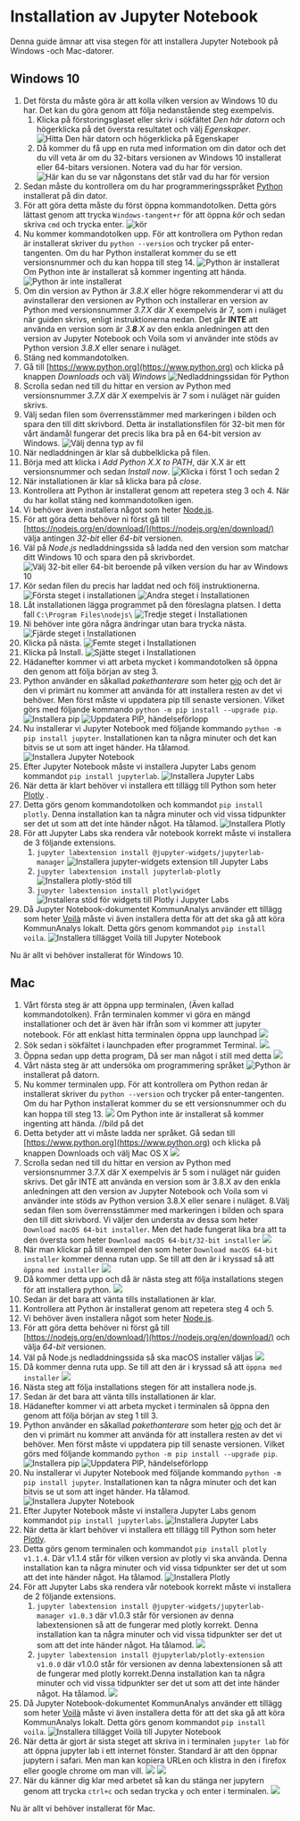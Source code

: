 # Installation av Jupyter Notebook

Denna guide ämnar att visa stegen för att installera Jupyter Notebook på Windows -och Mac-datorer.

## Windows 10

1. Det första du måste göra är att kolla vilken version av Windows 10 du har. Det kan du göra genom att följa nedanstående steg exempelvis.
	1. Klicka på förstoringsglaset eller skriv i sökfältet *Den här datorn* och högerklicka på det översta resultatet och välj *Egenskaper*. ![Hitta *Den här datorn* och högerklicka på *Egenskaper*](/pictures/InstallJupyterNotebook/Windows_4_1_DenHarDatorn.png)
	2. Då kommer du få upp en ruta med information om din dator och det du vill veta är om du 32-bitars versionen av Windows 10 installerat eller 64-bitars versionen. Notera vad du har för version. ![Här kan du se var någonstans det står vad du har för version](/pictures/InstallJupyterNotebook/Windows_4_2_WindowsVersion.png)	
2. Sedan måste du kontrollera om du har programmeringsspråket [Python](https://en.wikipedia.org/wiki/Python_(programming_language)) installerat på din dator.
3. För att göra detta måste du först öppna kommandotolken. Detta görs lättast genom att trycka `Windows-tangent+r` för att öppna *kör* och sedan skriva `cmd` och trycka enter. ![kör](/pictures/InstallJupyterNotebook/Windows_2_cmd.png)
4. Nu kommer kommandotolken upp. För att kontrollera om Python redan är installerat skriver du `python --version` och trycker på enter-tangenten. Om du har Python installerat kommer du se ett versionsnummer och du kan hoppa till steg 14. ![Python är installerat](/pictures/InstallJupyterNotebook/Windows_3_Python.png) Om Python inte är installerat så kommer ingenting att hända. ![Python är inte installerat](/pictures/InstallJupyterNotebook/Windows_3_EjPython.png)
5. Om din version av Python är *3.8.X* eller högre rekommenderar vi att du avinstallerar den versionen av Python och installerar en version av Python med versionsnummer *3.7.X* där *X* exempelvis är 7, som i nuläget när guiden skrivs, enligt instruktionerna nedan. Det går **INTE** att använda en version som är *3.**8**.X* av den enkla anledningen att den version av Jupyter Notebook och Voila som vi använder inte stöds av Python version *3.8.X* eller senare i nuläget.
6. Stäng ned kommandotolken.
7. Gå till [https://www.python.org](https://www.python.org) och klicka på knappen *Downloads* och välj *Windows* ![Nedladdningssidan för Python](/pictures/InstallJupyterNotebook/Windows_5_PythonDownload.png)
8. Scrolla sedan ned till du hittar en version av Python med versionsnummer *3.7.X* där *X* exempelvis är 7 som i nuläget när guiden skrivs.
9. Välj sedan filen som överrensstämmer med markeringen i bilden och spara den till ditt skrivbord. Detta är installationsfilen för 32-bit men för vårt ändamål fungerar det precis lika bra på en 64-bit version av Windows. ![Välj denna typ av fil](/pictures/InstallJupyterNotebook/Windows_7_PythonDownload2.png)
10. När nedladdningen är klar så dubbelklicka på filen.
11. Börja med att klicka i *Add Python X.X to PATH*, där X.X är ett versionsnummer och sedan *Install now*. ![Klicka i först 1 och sedan 2](/pictures/InstallJupyterNotebook/Windows_7_PythonInstall1.png)
12. När installationen är klar så klicka bara på *close*.
13. Kontrollera att Python är installerat genom att repetera steg 3 och 4. När du har kollat stäng ned kommandotolken igen.
14. Vi behöver även installera något som heter [Node.js](https://en.wikipedia.org/wiki/Node.js).
15. För att göra detta behöver ni först gå till [https://nodejs.org/en/download/](https://nodejs.org/en/download/) välja antingen *32-bit* eller *64-bit* versionen.	
16. Väl på *Node.js* nedladdningssida så ladda ned den version som matchar ditt Windows 10 och spara den på skrivbordet. ![Välj 32-bit eller 64-bit beroende på vilken version du har av Windows 10](/pictures/InstallJupyterNotebook/Windows_21_NodejsDownload.png)
17. Kör sedan filen du precis har laddat ned och följ instruktionerna. ![Första steget i installationen](/pictures/InstallJupyterNotebook/Windows_22_NodejsInstall1.png) ![Andra steget i Installationen](/pictures/InstallJupyterNotebook/Windows_23_NodejsInstall2.png)
18. Låt installationen lägga programmet på den föreslagna platsen. I detta fall `C:\Program Files\nodejs\` ![Tredje steget i Installationen](/pictures/InstallJupyterNotebook/Windows_24_NodejsInstall3.png)
19. Ni behöver inte göra några ändringar utan bara trycka nästa. ![Fjärde steget i Installationen](/pictures/InstallJupyterNotebook/Windows_25_NodejsInstall4.png)
20. Klicka på nästa. ![Femte steget i Installationen](/pictures/InstallJupyterNotebook/Windows_26_NodejsInstall5.png)
21. Klicka på Install. ![Sjätte steget i Installationen](/pictures/InstallJupyterNotebook/Windows_27_NodejsInstall6.png)
22. Hädanefter kommer vi att arbeta mycket i kommandotolken så öppna den genom att följa början av steg 3.
23. Python använder en såkallad *pakethanterare* som heter [pip](https://en.wikipedia.org/wiki/Pip_(package_manager)) och det är den vi primärt nu kommer att använda för att installera resten av det vi behöver. Men först måste vi uppdatera pip till senaste versionen. Vilket görs med följande kommando `python -m pip install --upgrade pip`. ![Installera pip](/pictures/InstallJupyterNotebook/Windows_10_PipInstall3.png) ![Uppdatera PIP, händelseförlopp](/pictures/InstallJupyterNotebook/Windows_11_PipInstall4.png)
24. Nu installerar vi Jupyter Notebook med följande kommando `python -m pip install jupyter`. Installationen kan ta några minuter och det kan bitvis se ut som att inget händer. Ha tålamod. ![Installera Jupyter Notebook](/pictures/InstallJupyterNotebook/Windows_19_Jupyter.png)
25. Efter Jupyter Notebook måste vi installera Jupyter Labs genom kommandot `pip install jupyterlab`. ![Installera Jupyter Labs](/pictures/InstallJupyterNotebook/Windows_29_JupyterLab.png)
26. När detta är klart behöver vi installera ett tillägg till Python som heter [Plotly](https://en.wikipedia.org/wiki/Plotly) .
27. Detta görs genom kommandotolken och kommandot `pip install plotly`. Denna installation kan ta några minuter och vid vissa tidpunkter ser det ut som att det inte händer något. Ha tålamod. ![Installera Plotly](/pictures/InstallJupyterNotebook/Windows_28_Plotly.png)
28. För att Jupyter Labs ska rendera vår notebook korrekt måste vi installera de 3 följande extensions.
	1. `jupyter labextension install @jupyter-widgets/jupyterlab-manager` ![Installera jupyter-widgets extension till Jupyter Labs](/pictures/InstallJupyterNotebook/Windows_31_JupyterLabExtension1.png)
	2. `jupyter labextension install jupyterlab-plotly` ![Installera plotly-stöd till ](/pictures/InstallJupyterNotebook/Windows_32_JupyterLabExtension2.png)
	3. `jupyter labextension install plotlywidget` ![Installera stöd för widgets till Plotly i Jupyter Labs](/pictures/InstallJupyterNotebook/Windows_33_JupyterLabExtension3.png)
29. Då Jupyter Notebook-dokumentet KommunAnalys använder ett tillägg som heter [Voilà](https://blog.jupyter.org/and-voil%C3%A0-f6a2c08a4a93) måste vi även installera detta för att det ska gå att köra KommunAnalys lokalt. Detta görs genom kommandot `pip install voila`. ![Installera tillägget Voilà till Jupyter Notebook](/pictures/InstallJupyterNotebook/Windows_20_Voila.png)

Nu är allt vi behöver installerat för Windows 10.


## Mac

1. Vårt första steg är att öppna upp terminalen, (Även kallad kommandotolken). Från terminalen kommer vi göra en mängd installationer och det är även här ifrån som vi kommer att jupyter notebook. För att enklast hitta terminalen öppna upp launchpad ![](/pictures/InstallJupyterNotebook/Mac_launchpad.png)
2. Sök sedan i sökfältet i launchpaden efter programmet Terminal. ![](/pictures/InstallJupyterNotebook/Mac_terminal.png). 
3. Öppna sedan upp detta program, Då ser man något i still med detta ![](/pictures/InstallJupyterNotebook/Mac_myterminal.png)
4. Vårt nästa steg är att undersöka om programmering språket ![Python](https://en.wikipedia.org/wiki/Python_(programming_language)) är installerat på datorn. 
5. Nu kommer terminalen upp. För att kontrollera om Python redan är installerat skriver du `python --version` och trycker på enter-tangenten. Om du har Python installerat kommer du se ett versionsnummer och du kan hoppa till steg 13. ![](/pictures/InstallJupyterNotebook/Mac_python_installerat.png)
Om Python inte är installerat så kommer ingenting att hända. //bild på det 
6. Detta betyder att vi måste ladda ner språket. Gå sedan till [https://www.python.org](https://www.python.org) och klicka på knappen Downloads och välj Mac OS X ![](/pictures/InstallJupyterNotebook/Mac_python_install_1.png) 
7. Scrolla sedan ned till du hittar en version av Python med versionsnummer 3.7.X där X exempelvis är 5 som i nuläget när guiden skrivs. Det går INTE att använda en version som är 3.8.X av den enkla anledningen att den version av Jupyter Notebook och Voila som vi använder inte stöds av Python version 3.8.X eller senare i nuläget. 
8.Välj sedan filen som överrensstämmer med markeringen i bilden och spara den till ditt skrivbord. Vi väljer den understa av dessa som heter `Download macOS 64-bit installer`. Men det hade fungerat lika bra att ta den översta som heter `Download macOS 64-bit/32-bit installer`  ![](/pictures/InstallJupyterNotebook/Mac_python_install_2.png)    
9. När man klickar på till exempel den som heter `Download macOS 64-bit installer` kommer denna rutan upp. Se till att den är i kryssad så att `öppna med installer` ![](/pictures/InstallJupyterNotebook/Mac_python_install_3.png)
10. Då kommer detta upp och då är nästa steg att följa installations stegen för att installera python. ![](/pictures/InstallJupyterNotebook/Mac_python_install_4.png)
11. Sedan är det bara att vänta tills installationen är klar. 
12. Kontrollera att Python är installerat genom att repetera steg 4 och 5.
13. Vi behöver även installera något som heter [Node.js](https://en.wikipedia.org/wiki/Node.js).
14. För att göra detta behöver ni först gå till [https://nodejs.org/en/download/](https://nodejs.org/en/download/) och välja *64-bit* versionen.
15. Väl på Node.js nedladdningssida så ska macOS installer väljas ![](/pictures/InstallJupyterNotebook/Mac_nodejs_install_1.png)
16. Då kommer denna ruta upp. Se till att den är i kryssad så att `öppna med installer` ![](/pictures/InstallJupyterNotebook/Mac_nodejs_install_2.png)
17. Nästa steg att följa installations stegen för att installera node.js.
18. Sedan är det bara att vänta tills installationen är klar. 
19. Hädanefter kommer vi att arbeta mycket i terminalen så öppna den genom att följa början av steg 1 till 3.
20. Python använder en såkallad *pakethanterare* som heter [pip](https://en.wikipedia.org/wiki/Pip_(package_manager)) och det är den vi primärt nu kommer att använda för att installera resten av det vi behöver. Men först måste vi uppdatera pip till senaste versionen. Vilket görs med följande kommando `python -m pip install --upgrade pip`. ![Installera pip](/pictures/InstallJupyterNotebook/Mac_pipupdate1.png) ![Uppdatera PIP, händelseförlopp](/pictures/InstallJupyterNotebook/Mac_pipupdate2.png)
21. Nu installerar vi Jupyter Notebook med följande kommando `python -m pip install jupyter`. Installationen kan ta några minuter och det kan bitvis se ut som att inget händer. Ha tålamod. ![Installera Jupyter Notebook](/pictures/InstallJupyterNotebook/Mac_jupyter_notebook.png)
22. Efter Jupyter Notebook måste vi installera Jupyter Labs genom kommandot `pip install jupyterlabs`. ![Installera Jupyter Labs](/pictures/InstallJupyterNotebook/Mac_juputer_lab.png)
23. När detta är klart behöver vi installera ett tillägg till Python som heter [Plotly](https://en.wikipedia.org/wiki/Plotly).
24. Detta görs genom terminalen och kommandot `pip install plotly v1.1.4`. Där v1.1.4 står för vilken version av plotly vi ska använda. Denna installation kan ta några minuter och vid vissa tidpunkter ser det ut som att det inte händer något. Ha tålamod. ![Installera Plotly](/pictures/InstallJupyterNotebook/Mac_Plotly_install.png)
25. För att Jupyter Labs ska rendera vår notebook korrekt måste vi installera de 2 följande extensions.
	1. `jupyter labextension install @jupyter-widgets/jupyterlab-manager v1.0.3` där v1.0.3 står för versionen av denna labextensionen så att de fungerar med plotly korrekt. Denna installation kan ta några minuter och vid vissa tidpunkter ser det ut som att det inte händer något. Ha tålamod.  ![](/pictures/InstallJupyterNotebook/Mac_labEx1.png)
	2. `jupyter labextension install @jupyterlab/plotly-extension v1.0.0` där v1.0.0 står för versionen av denna labextensionen så att de fungerar med plotly korrekt.Denna installation kan ta några minuter och vid vissa tidpunkter ser det ut som att det inte händer något. Ha tålamod. ![](/pictures/InstallJupyterNotebook/Mac_labEx2.png)
26. Då Jupyter Notebook-dokumentet KommunAnalys använder ett tillägg som heter [Voilà](https://blog.jupyter.org/and-voil%C3%A0-f6a2c08a4a93) måste vi även installera detta för att det ska gå att köra KommunAnalys lokalt. Detta görs genom kommandot `pip install voila`. ![Installera tillägget Voilà till Jupyter Notebook](/pictures/InstallJupyterNotebook/Mac_Voila.png)
27. När detta är gjort är sista steget att skriva in i terminalen `jupyter lab` för att öppna jupyter lab i ett internet fönster. Standard är att den öppnar jupytern i safari. Men man kan kopiera URLen och klistra in den i firefox eller google chrome om man vill. ![](/pictures/InstallJupyterNotebook/Mac_jupyter_start.png) ![](/pictures/InstallJupyterNotebook/Mac_jupyter_url.png)
28. När du känner dig klar med arbetet så kan du stänga ner jupytern genom att trycka `ctrl+c` och sedan trycka `y` och enter i terminalen.  ![](/pictures/InstallJupyterNotebook/Mac_close.png)

Nu är allt vi behöver installerat för Mac.
